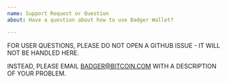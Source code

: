 ```yaml
---
name: Support Request or Question
about: Have a question about how to use Badger Wallet?

---
```


FOR USER QUESTIONS, PLEASE DO NOT OPEN A GITHUB ISSUE - IT WILL NOT BE HANDLED HERE.

INSTEAD, PLEASE EMAIL BADGER@BITCOIN.COM WITH A DESCRIPTION OF YOUR PROBLEM.
